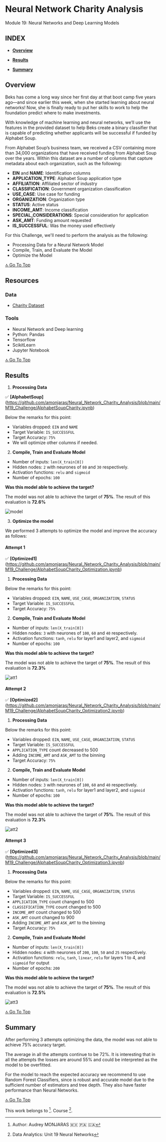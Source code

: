 # **Neural Network Charity Analysis**
Module 19: Neural Networks and Deep Learning Models

## **INDEX**

- **[Overview](#overview)**

- **[Results](#results)**

- **[Summary](#summary)**


## **Overview**
Beks has come a long way since her first day at that boot camp five years ago—and since earlier this week, when she started learning about neural networks! Now, she is finally ready to put her skills to work to help the foundation predict where to make investments.

With knowledge of machine learning and neural networks, we’ll use the features in the provided dataset to help Beks create a binary classifier that is capable of predicting whether applicants will be successful if funded by Alphabet Soup.

From Alphabet Soup’s business team, we received a CSV containing more than 34,000 organizations that have received funding from Alphabet Soup over the years. Within this dataset are a number of columns that capture metadata about each organization, such as the following:

- **EIN** and **NAME**: Identification columns
- **APPLICATION_TYPE**: Alphabet Soup application type
- **AFFILIATION**: Affiliated sector of industry
- **CLASSIFICATION**: Government organization classification
- **USE_CASE**: Use case for funding
- **ORGANIZATION**: Organization type
- **STATUS**: Active status
- **INCOME_AMT**: Income classification
- **SPECIAL_CONSIDERATIONS**: Special consideration for application
- **ASK_AMT**: Funding amount requested
- **IS_SUCCESSFUL**: Was the money used effectively

For this Challenge, we'll need to perform the analysis as the following:

- Processing Data for a Neural Network Model
- Compile, Train, and Evaluate the Model
- Optimize the Model

[:top: Go To Top](#index)

## **Resources**

### **Data**

- [Charity Dataset](https://github.com/amonjaras/Neural_Network_Charity_Analysis/blob/main/M19_Challenge/Resources/charity_data.csv)

### **Tools**

- Neural Network and Deep learning
- Python: Pandas
 - Tensorflow
 - ScikitLearn
- Jupyter Notebook

[:top: Go To Top](#index)

## **Results**

1. **Processing Data**

✅  **[AlphabetSoup]**(https://github.com/amonjaras/Neural_Network_Charity_Analysis/blob/main/M19_Challenge/AlphabetSoupCharity.ipynb)

Below the remarks for this point:

- Variables dropped: `EIN` and `NAME`
- Target Variable: `IS_SUCCESSFUL`
- Target Accuracy: `75%`
- We will optimize other columns if needed.

2. **Compile, Train and Evaluate Model**

- Number of inputs: `len(X_train[0])`
- Hidden nodes: `2` with neurones of `80` and `30` respectively.
- Activation functions: `relu` and `sigmoid`
- Number of epochs: `100`

**Was this model able to achieve the target?**

The model was not able to achieve the target of **75%**. The result of this evaluation is **72.6%**

![model](https://github.com/amonjaras/Neural_Network_Charity_Analysis/blob/main/M19_Challenge/Images/model.png)

3. **Optimize the model**

We performed 3 attempts to optimize the model and improve the accuracy as follows:

#### **Attempt 1**

✅  **[Optimized1]**(https://github.com/amonjaras/Neural_Network_Charity_Analysis/blob/main/M19_Challenge/AlphabetSoupCharity_Optimization.ipynb)

1. **Processing Data**

Below the remarks for this point:

- Variables dropped: `EIN`, `NAME`, `USE_CASE`, `ORGANIZATION`, `STATUS`
- Target Variable: `IS_SUCCESSFUL`
- Target Accuracy: `75%`

2. **Compile, Train and Evaluate Model**

- Number of inputs: `len(X_train[0])`
- Hidden nodes: `3` with neurones of `100`, `60` and `40` respectively.
- Activation functions: `tanh`, `relu` for layer1 and layer2, and `sigmoid`
- Number of epochs: `100`

**Was this model able to achieve the target?**

The model was not able to achieve the target of **75%**. The result of this evaluation is **72.3%**

![att1](https://github.com/amonjaras/Neural_Network_Charity_Analysis/blob/main/M19_Challenge/Images/opt1.png)

#### **Attempt 2**

✅  **[Optimized2]**(https://github.com/amonjaras/Neural_Network_Charity_Analysis/blob/main/M19_Challenge/AlphabetSoupCharity_Optimization2.ipynb)

1. **Processing Data**

Below the remarks for this point:

- Variables dropped: `EIN`, `NAME`, `USE_CASE`, `ORGANIZATION`, `STATUS`
- Target Variable: `IS_SUCCESSFUL`
- `APPLICATION_TYPE` count decreased to 500
- Adding `INCOME_AMT` and `ASK_AMT` to the binning
- Target Accuracy: `75%`

2. **Compile, Train and Evaluate Model**

- Number of inputs: `len(X_train[0])`
- Hidden nodes: `3` with neurones of `100`, `60` and `40` respectively.
- Activation functions: `tanh`, `relu` for layer1 and layer2, and `sigmoid`
- Number of epochs: `100`

**Was this model able to achieve the target?**

The model was not able to achieve the target of **75%**. The result of this evaluation is **72.3%**

![att2](https://github.com/amonjaras/Neural_Network_Charity_Analysis/blob/main/M19_Challenge/Images/opt2.png)

#### **Attempt 3**

✅  **[Optimized3]**(https://github.com/amonjaras/Neural_Network_Charity_Analysis/blob/main/M19_Challenge/AlphabetSoupCharity_Optimization3.ipynb)

1. **Processing Data**

Below the remarks for this point:

- Variables dropped: `EIN`, `NAME`, `USE_CASE`, `ORGANIZATION`, `STATUS`
- Target Variable: `IS_SUCCESSFUL`
- `APPLICATION_TYPE` count changed to 500
- `CLASSIFICATION_TYPE` count changed to 500
- `INCOME_AMT` count changed to 500
- `ASK_AMT` count changed to 900
- Adding `INCOME_AMT` and `ASK_AMT` to the binning
- Target Accuracy: `75%`

2. **Compile, Train and Evaluate Model**

- Number of inputs: `len(X_train[0])`
- Hidden nodes: `4` with neurones of `200`, `100`, `50` and `25` respectively.
- Activation functions: `relu`, `tanh`, `linear`, `relu` for layers 1 to 4, and `sigmoid` for output
- Number of epochs: `200`

**Was this model able to achieve the target?**

The model was not able to achieve the target of **75%**. The result of this evaluation is **72.5%**

![att3](https://github.com/amonjaras/Neural_Network_Charity_Analysis/blob/main/M19_Challenge/Images/opt3.png)


[:top: Go To Top](#index)

## **Summary**

After performing 3 attempts optimizing the data, the model was not able to achieve 75% accuracy target.

The average in all the attempts continue to be 72%. It is interesting that in all the attempts the losses are around 55% and could be interpreted as the model to be overfitted.

For the model to reach the expected accuracy we recommend to use Random Forest Classifiers, since is robust and accurate model due to the sufficient number of estimators and tree depth. They also have faster performance than Neural Networks.

[:top: Go To Top](#index)



This work belongs to [^1].
Course [^2].
[^note]:
[^1]: Author: Audrey MONJARAS :mexico: :panama: :canada:
[^2]: Data Analytics: Unit 19 Neural Networks
